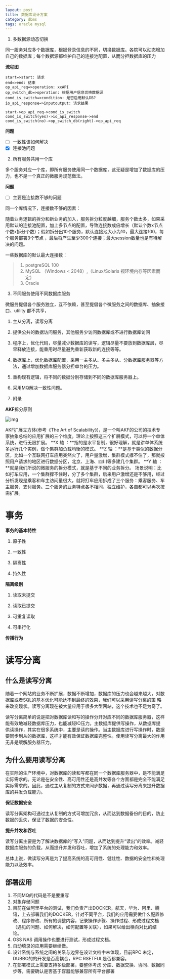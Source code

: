 ```yaml
---
layout: post
title: 数据库设计方案
category: dbms
tags: oracle mysql 
---
```


1. 多数据源动态切换

同一服务对应多个数据库，根据登录信息的不同，切换数据库。各院可以动态增加自己的数据库；每个数据源都维护自己的连接池配置，从而分担数据库的压力

**流程图**

```flow
start=>start: 请求
end=>end: 结束
op_api_req=>operation: xxAPI
op_switch_db=>operation: 根据用户信息切换数据源
cond_is_switch=>condition: 是否启用默认DB?
io_api_response=>inputoutput: 请求结果

start->op_api_req->cond_is_switch
cond_is_switch(yes)->io_api_response->end
cond_is_switch(no)->op_switch_db(right)->op_api_req
```

**问题**

- [ ] 一致性该如何解决
- [x] 连接池问题

2. 所有服务共用一个库

多个服务对应一个库，即所有服务使用同一个数据库，这无疑是增加了数据库的压力，也不是一个真正的微服务规范做法。

**问题**

- [ ] 主要是连接数不够的问题

同一个库情况下，连接数不够的因素：

随着业务逻辑的拆分和新业务的加入，服务拆分粒度越细，服务个数太多，如果采用默认的连接池配置，加上多节点的配置，导致连接数成倍增长（默认个数x节点个数x拆分个数）；假如拆分出10个服务，默认连接池大小为10，最大连接100，每个服务部署3个节点 ，最后将产生至少300个连接；最大session数量也是有待解决的问题。

一些数据库的默认最大连接数：

> 1. postgreSQL 100
> 2. MySQL （Windows < 2048）,（Linux/Solaris 视环境内存等因素而定）
> 3. Oracle 

3. 不同服务使用不同数据库服务

微服务提倡各个服务独立，互不依赖，甚至提倡各个微服务之间的数据库、抽象接口、utility 都不共享，

1. 主从分离，读写分离
2. 提供公共的数据访问服务，其他服务少访问数据库或不进行数据库访问
3. 程序上，优化代码，尽量减少数据库的读写，逻辑尽量不要放到数据库层，尽早释放连接，能重用时尽量避免重新获取新的连接等等。
4. 数据库上，优化数据库配置，采用一主多从、多主多从、分数据库服务器等方法，通过增加数据库服务器分担单台的压力。
5. 重构现有逻辑，将不同的数据分别存储到不同的数据库服务器上。
6. 采用MQ解决一致性问题。

7. 附录

**AKF**拆分原则

![img](https://images2018.cnblogs.com/blog/668104/201803/668104-20180315151827430-1071777557.png)

AKF扩展立方体(参考《The Art of Scalability》)，是一个叫AKF的公司的技术专家抽象总结的应用扩展的三个维度。理论上按照这三个扩展模式，可以将一个单体系统，进行无限扩展。
**X 轴 ：**指的是水平复制，很好理解，就是讲单体系统多运行几个实例，做个集群加负载均衡的模式。
**Z 轴 ：**是基于类似的数据分区，比如一个互联网打车应用突然火了，用户量激增，集群模式撑不住了，那就按照用户请求的地区进行数据分区，北京、上海、四川等多建几个集群。
**Y 轴 ：**就是我们所说的微服务的拆分模式，就是基于不同的业务拆分。
场景说明：比如打车应用，一个集群撑不住时，分了多个集群，后来用户激增还是不够用，经过分析发现是乘客和车主访问量很大，就将打车应用拆成了三个服务：乘客服务、车主服务、支付服务。三个服务的业务特点各不相同，独立维护，各自都可以再次按需扩展。


# 事务

**事务的基本特性**

1. 原子性

2. 一致性

3. 隔离性

4. 持久性

**隔离级别**

1. 读取未提交

2. 读取已提交

3. 可重复读取

4. 可串行化

**传播行为**



# 读写分离

## 什么是读写分离

随着一个网站的业务不断扩展，数据不断增加，数据库的压力也会越来越大，对数据库或者SQL的基本优化可能达不到最终的效果，我们可以采用读写分离的策 略来改变现状。读写分离现在被大量应用于很多大型网站，这个技术也不足为奇了。

​     读写分离简单的说是把对数据库读和写的操作分开对应不同的数据库服务器，这样能有效地减轻数据库压力，也能减轻IO压力。主数据库提供写操作，从数据库提供读操作，其实在很多系统中，主要是读的操作。当主数据库进行写操作时，数据要同步到从的数据库，这样才能有效保证数据库完整性。使用读写分离最大的作用无非是缓解服务器压力。



## 为什么要用读写分离

​	在实际的生产环境中，对数据库的读和写都在同一个数据库服务器中，是不能满足实际需求的。无论是在安全性、高可用性还是高并发等各个方面都是完全不能满足实际需求的。因此，通过主从复制的方式来同步数据，再通过读写分离来提升数据库的并发负载能力。

**保证数据安全**

​	读写分离架构可通过主从复制的方式可增加冗余，从而达到数据备份的目的，防止数据的丢失，保证了数据的安全性。

**提升并发和吞吐**

​	读写分离主要是为了解决数据库的“写入”问题，从而达到提升“读出”的效率。减轻数据库服务的负载，从而提升并发和吞吐，增加了系统的处理能力和效率。

总体上说，做读写分离是为了提高系统的高可用性、健壮性、数据的安全性和处理能力以及效率。



## 部署应用

1. 不同MQ的代码是不是要重写
2. 对象存储问题
3. 目前在做阿里平台的测试，我们负责产出DOCKER，航天，华为、阿里、腾讯，上去部署我们的DOCKER，针对不同平台，我们的应用需要做什么配置修改、程序修改、所有的调整内容，记录操作步骤、操作过程、形成过程文档（遇见的问题、如何解决，如何配置等关联），如果可以给出横向对比的结论。
4. OSS NAS 调用操作也要进行测试，形成过程文档。
5. 自动填录的应用需要继续做。
6. 设计系统与系统之间的关系与边界在设计文档中未体现，目前RPC 未定，DUBBO的的开发是否高耦合，RPC RSETFUL是否都兼容。
7. 在部署模式上需要支持多级部署，要整体考虑 分库、数据交换、协同、数据同步等，需要确认是否基于容器能够兼容所有平台部署


